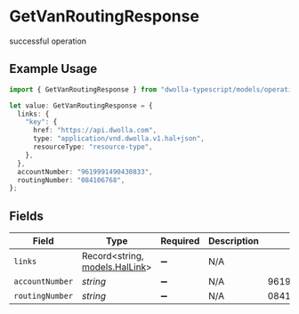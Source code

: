 # GetVanRoutingResponse

successful operation

## Example Usage

```typescript
import { GetVanRoutingResponse } from "dwolla-typescript/models/operations";

let value: GetVanRoutingResponse = {
  links: {
    "key": {
      href: "https://api.dwolla.com",
      type: "application/vnd.dwolla.v1.hal+json",
      resourceType: "resource-type",
    },
  },
  accountNumber: "9619991490430833",
  routingNumber: "084106768",
};
```

## Fields

| Field                                                     | Type                                                      | Required                                                  | Description                                               | Example                                                   |
| --------------------------------------------------------- | --------------------------------------------------------- | --------------------------------------------------------- | --------------------------------------------------------- | --------------------------------------------------------- |
| `links`                                                   | Record<string, [models.HalLink](../../models/hallink.md)> | :heavy_minus_sign:                                        | N/A                                                       |                                                           |
| `accountNumber`                                           | *string*                                                  | :heavy_minus_sign:                                        | N/A                                                       | 9619991490430833                                          |
| `routingNumber`                                           | *string*                                                  | :heavy_minus_sign:                                        | N/A                                                       | 084106768                                                 |